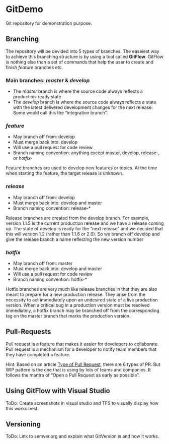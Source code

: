# GitDemo
Git repository for demonstration purpose.

## Branching
The repository will be devided into 5 types of branches. The easeiest way to achieve this branching structure is by using a tool called **GitFlow**. GitFlow is nothing else than a set of commands that help the user to create and finish _feature_ branches etc.

### Main branches: _master_ & _develop_
- The _master_ branch is where the source code always reflects a production-ready state
- The _develop_ branch is where the source code always reflects a state with the latest delivered development changes for the next release. Some would call this the “integration branch”.

### _feature_
- May branch off from: develop
- Must merge back into: develop
- Will use a pull request for code review
- Branch naming convention: anything except master, develop, release-*, or hotfix-*

Feature branches are used to develop new features or topics. At the time when starting the feature, the target release is unknown.

### _release_
- May branch off from: develop
- Must merge back into: develop and master
- Branch naming convention: release-*

Release branches are created from the develop branch. For example, version 1.1.5 is the current production release and we have a release coming up. The state of develop is ready for the “next release” and we decided that this will version 1.2 (rather than 1.1.6 or 2.0). So we branch off develop and give the release branch a name reflecting the new version number

### _hotfix_
- May branch off from: master
- Must merge back into: develop and master
- Will use a pull request for code review
- Branch naming convention: hotfix-*

Hotfix branches are very much like release branches in that they are also meant to prepare for a new production release. They arise from the necessity to act immediately upon an undesired state of a live production version. When a critical bug in a production version must be resolved immediately, a hotfix branch may be branched off from the corresponding tag on the master branch that marks the production version.

## Pull-Requests
Pull request is a feature that makes it easier for developers to collaborate. Pull request is a mechanism for a developer to notify team members that they have completed a feature.

Hint: Based on an article [Type of Pull Request](http://ben.balter.com/2015/12/08/types-of-pull-requests/), there are 6 types of PR. But WIP pattern is the one that is using by lots of teams and companies. It follows the mantra of “Open a Pull Request as early as possible”.

## Using GitFlow with Visual Studio
ToDo: Create screenshots in visual studio and TFS to visually display how this works best.

## Versioning
ToDo: Link to semver.org and explain what GitVersion is and how it works.